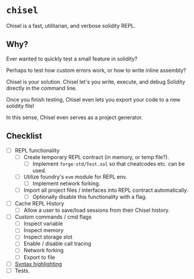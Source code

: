 # `chisel`

Chisel is a fast, utilitarian, and verbose solidity REPL.

## Why?

Ever wanted to quickly test a small feature in solidity?

Perhaps to test how custom errors work, or how to write inline assembly?

Chisel is your solution. Chisel let's you write, execute, and debug Solidity directly in the command line.

Once you finish testing, Chisel even lets you export your code to a new solidity file!

In this sense, Chisel even serves as a project generator.



## Checklist

- [ ] REPL functionality
  - [ ] Create temporary REPL contract (in memory, or temp file?).
    - [ ] Implement `forge-std/Test.sol` so that cheatcodes etc. can be used.
  - [ ] Utilize foundry's `evm` module for REPL env.
    - [ ] Implement network forking.
  - [ ] Import all project files / interfaces into REPL contract automatically.
    - [ ] Optionally disable this functionality with a flag.
- [ ] Cache REPL History
  - [ ] Allow a user to save/load sessions from their Chisel history.
- [ ] Custom commands / cmd flags
  - [ ] Inspect variable
  - [ ] Inspect memory
  - [ ] Inspect storage slot
  - [ ] Enable / disable call tracing
  - [ ] Network forking
  - [ ] Export to file
- [ ] [Syntax highlighting](https://docs.rs/rustyline/10.0.0/rustyline/highlight/trait.Highlighter.html)
- [ ] Tests.
